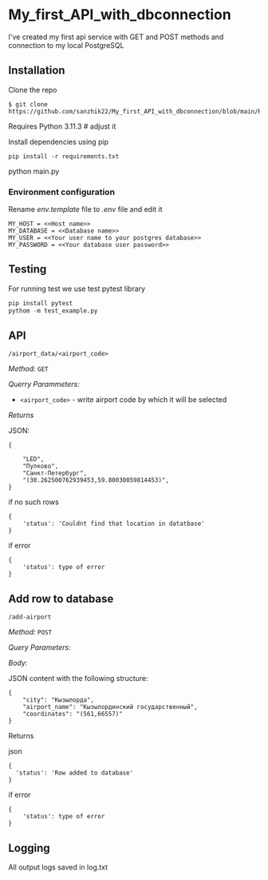 # My_first_API_with_dbconnection

I've created my first api service with GET and POST methods and connection to my local PostgreSQL 

## Installation
Clone the repo
```
$ git clone https://github.com/sanzhik22/My_first_API_with_dbconnection/blob/main/README.md
```
Requires Python 3.11.3 # adjust it

Install dependencies using pip


```
pip install -r requirements.txt
```
python main.py
### Environment configuration
Rename *env.template* file to *.env* file and edit it 
```
MY_HOST = <<Host name>>
MY_DATABASE = <<Database name>>
MY_USER = <<Your user name to your postgres database>>
MY_PASSWORD = <<Your database user password>>
```

## Testing
For running test we use test pytest library
```python
pip install pytest
pythom -m test_example.py
```


## API 
`/airport_data/<airport_code>`

*Method:* `GET`

*Querry Parammeters:*

 - `<airport_code>` - write airport code by which it will be selected

 *Returns*

JSON:

```
{
    
    "LED",
    "Пулково",
    "Санкт-Петербург",
    "(30.262500762939453,59.80030059814453)",
}
```
if no such rows

```
{
    'status': 'Couldnt find that location in datatbase'
}
```

if error 
```
{
    'status': type of error
}
```
## Add row to database

`/add-airport`

*Method:* `POST`

*Query Parameters:*

*Body:*

JSON content with the following structure:

```
{
    "city": "Кызылорда",
    "airport_name": "Кызылординский государственный",
    "coordinates": "(561,66557)"
}
```
Returns

json
```
{
  'status': 'Row added to database'
}
```
if error
```
{
    'status': type of error
}
```

## Logging 
All output logs saved in log.txt
